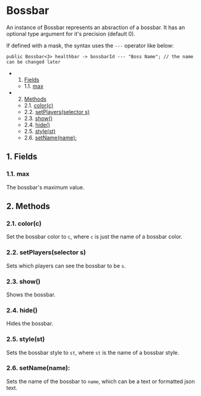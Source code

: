 # Bossbar
An instance of Bossbar represents an absraction of a bossbar. It has an optional type argument for it's precision (default 0).

If defined with a mask, the syntax uses the `---` operator like below:
```mcpp
public Bossbar<3> healthbar -> bossbarId --- "Boss Name"; // the name can be changed later
```
<!-- vscode-markdown-toc -->
* 1. [Fields](#Fields)
	* 1.1. [max](#max)
* 2. [Methods](#Methods)
	* 2.1. [color(c)](#colorc)
	* 2.2. [setPlayers(selector s)](#setPlayersselectors)
	* 2.3. [show()](#show)
	* 2.4. [hide()](#hide)
	* 2.5. [style(st)](#stylest)
	* 2.6. [setName(name):](#setNamename:)

<!-- vscode-markdown-toc-config
	numbering=true
	autoSave=true
	/vscode-markdown-toc-config -->
<!-- /vscode-markdown-toc -->
##  1. <a name='Fields'></a>Fields
###  1.1. <a name='max'></a>max
The bossbar's maximum value.
##  2. <a name='Methods'></a>Methods
###  2.1. <a name='colorc'></a>color(c)
Set the bossbar color to `c`, where `c` is just the name of a bossbar color.
###  2.2. <a name='setPlayersselectors'></a>setPlayers(selector s)
Sets which players can see the bossbar to be `s`.
###  2.3. <a name='show'></a>show()
Shows the bossbar.
###  2.4. <a name='hide'></a>hide()
 Hides the bossbar.
###  2.5. <a name='stylest'></a>style(st)
Sets the bossbar style to `st`, where `st` is the name of a bossbar style.
###  2.6. <a name='setNamename:'></a>setName(name):
Sets the name of the bossbar to `name`, which can be a text or formatted json text.
